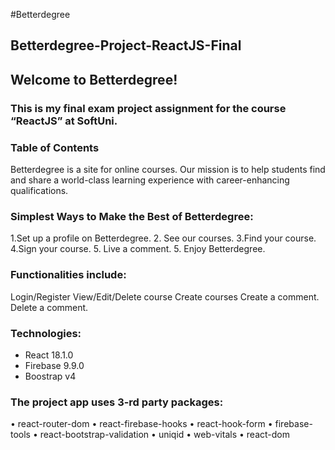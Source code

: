 
#Betterdegree

## Betterdegree-Project-ReactJS-Final

## Welcome to Betterdegree!
### This is my final exam project assignment for the course “ReactJS” at SoftUni.

### Table of Contents
Betterdegree is a site for online courses. Our mission is to help students find and share a world-class learning experience with career-enhancing qualifications.

### Simplest Ways to Make the Best of Betterdegree:
1.Set up a profile on Betterdegree.
2. See our courses.
3.Find your course.
4.Sign your course.
5. Live a comment.
5. Enjoy Betterdegree.

### Functionalities include:
Login/Register
View/Edit/Delete course
Create courses
Create a comment.
Delete a comment.


### Technologies:
* React 18.1.0
* Firebase 9.9.0
* Boostrap v4

### The project app uses 3-rd party packages:
•	react-router-dom
•	react-firebase-hooks
•	react-hook-form
•	firebase-tools
•	react-bootstrap-validation
•	uniqid
•	web-vitals
•	react-dom


